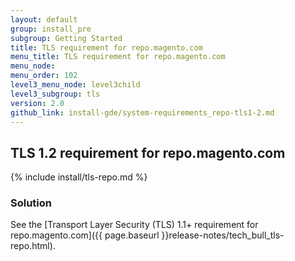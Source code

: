 ```yaml
---
layout: default
group: install_pre
subgroup: Getting Started
title: TLS requirement for repo.magento.com
menu_title: TLS requirement for repo.magento.com
menu_node: 
menu_order: 102
level3_menu_node: level3child
level3_subgroup: tls
version: 2.0
github_link: install-gde/system-requirements_repo-tls1-2.md
---
```


## TLS 1.2 requirement for repo.magento.com
{% include install/tls-repo.md %}

### Solution
See the [Transport Layer Security (TLS) 1.1+ requirement for repo.magento.com]({{ page.baseurl }}release-notes/tech_bull_tls-repo.html).
